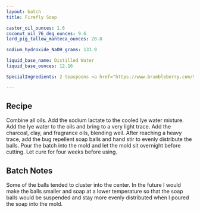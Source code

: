 ```yaml
---
layout: batch
title: Firefly Soap

castor_oil_ounces: 1.6
coconut_oil_76_deg_ounces: 9.6
lard_pig_tallow_manteca_ounces: 20.8

sodium_hydroxide_NaOH_grams: 131.9

liquid_base_name: Distilled Water
liquid_base_ounces: 12.16

SpecialIngredients: 2 teaspoons <a href="https://www.brambleberry.com/Sodium-Lactate-P5127.aspx">sodium lactate</a>, soap balls from <a href="/SoapLog/bug-repellent-soap/">bug repellent soap recipe</a>, 2 teaspoons <a href="http://amzn.to/1P0vDQ6">hardwood activated charcoal powder</a>, 4 teaspoons <a href="http://amzn.to/1mO8E4M">French green clay</a>, 1.6 oz. <a href="https://www.brambleberry.com/Pink-Grapefruit-Fragrance-Oil-P3913.aspx">pink grapefruit fragrance oil</a>.

---
```


## Recipe
Combine all oils. Add the sodium lactate to the cooled lye water mixture.  Add the lye water to the oils and bring to a very light trace. Add the charcoal, clay, and fragrance oils, blending well. After reaching a heavy trace, add the bug repellent soap balls and hand stir to evenly distribute the balls. Pour the batch into the mold and let the mold sit overnight before cutting. Let cure for four weeks before using.

## Batch Notes
Some of the balls tended to cluster into the center. In the future I would make the balls smaller and soap at a lower temperature so that the soap balls would be suspended and stay more evenly distributed when I poured the soap into the mold.